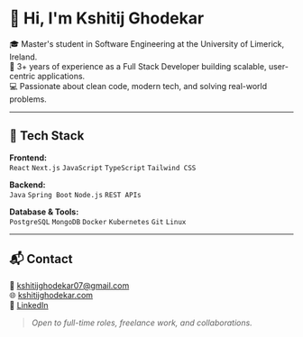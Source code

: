 # 👋 Hi, I'm Kshitij Ghodekar

🎓 Master's student in Software Engineering at the University of Limerick, Ireland.  
💼 3+ years of experience as a Full Stack Developer building scalable, user-centric applications.  
💻 Passionate about clean code, modern tech, and solving real-world problems.

---

## 🚀 Tech Stack

**Frontend:**  
`React` `Next.js` `JavaScript` `TypeScript` `Tailwind CSS`  

**Backend:**  
`Java` `Spring Boot` `Node.js` `REST APIs`  

**Database & Tools:**  
`PostgreSQL` `MongoDB` `Docker` `Kubernetes` `Git` `Linux`

---

## 📬 Contact

📧 [kshitijghodekar07@gmail.com](mailto:kshitijghodekar07@gmail.com)  
🌐 [kshitijghodekar.com](https://kshitijghodekar.com)  
💼 [LinkedIn](https://www.linkedin.com/in/kshitij-ghodekar)

> *Open to full-time roles, freelance work, and collaborations.*
